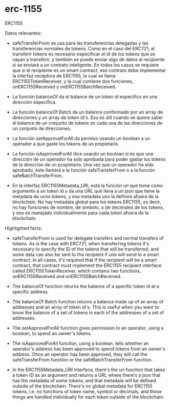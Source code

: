 # erc-1155
ERC1155

Datos relevantes:

- safeTransferFrom se usa para las transferencias delegadas y las transferencias normales de tokens. Como en el caso del ERC721, al transferir tokens es necesario especificar el id de los tokens que se vayan a transferir, y también se puede enviar algo de datos al recipiente si se enviará a un contrato inteligente. En todos los casos se requiere que si el recipiente es un smart contract, ese contrato debe implementar la interfaz receptora de ERC1155, la cual se llama ERC1155TokenReceiver, y la cual contiene dos funciones, onERC1155Received y onERC1155BatchReceived.

- La función balanceOf da el balance de un token id específico en una dirección específica. 

- La función balanceOf Batch da un balance conformado por un array de direcciones y un array de token id's. Eso es útil cuando se quiere saber el balance de un conjunto de tokens en cada una de las direcciones de un conjunto de direcciones.

- La función setApprovalForAll da permiso usando un boolean a un operador a que gaste los tokens de un propietario.

- La función isApprovedForAll dice usando un boolean si es que una dirección de un operador ha sido aprobada para poder gastar los tokens de la dirección de un propietario. Una vez que un operador ha sido aprobado, éste llamará a la función safeTransferFrom o a la función safeBatchTransferFrom. 

- En la interfaz ERC1155Metadata_URI, está la función uri que toma como argumento a un token id y da una URL que lleva a un json que tiene la metadata de unos tokens, y esa metadata uno la definirá afuera de la blockchain.
No hay metadata global para los tokens ERC1155, es decir, no hay funciones de nombre, de símbolo, o de decimales de los tokens, y eso es manejado individualmente para cada token afuera de la blockchain. 

Highlighted facts:

- safeTransferFrom is used for delegate transfers and normal transfers of tokens. As is the case with ERC721, when transferring tokens it's necessary to specify the ID of the tokens that will be transferred, and some data can also be sent to the recipient if one will send to a smart contract. In all cases, it's required that if the recipient will be a smart contract, that contract must implement the ERC1155 recipient interface called ERC1155TokenReceiver, which contains two functions, onERC1155Received and onERC1155BatchReceived.

- The balanceOf function returns the balance of a specific token id at a specific address.

- The balanceOf Batch function returns a balance made up of an array of addresses and an array of token id's. This is useful when you want to know the balance of a set of tokens in each of the addresses of a set of addresses.

- The setApprovalForAll function gives permission to an operator, using a boolean, to spend an owner's tokens.

- The isApprovedForAll function, using a boolean, tells whether an operator's address has been approved to spend tokens from an owner's address. Once an operator has been approved, they will call the safeTransferFrom function or the safeBatchTransferFrom function.

- In the ERC1155Metadata_URI interface, there's the uri function that takes a token ID as an argument and returns a URL where there's a json that has the metadata of some tokens, and that metadata will be defined outside of the blockchain. There's no global metadata for ERC1155 tokens, i.e. no functions of token name, symbol or decimals, and those things are handled individually for each token outside of the blockchain. 
